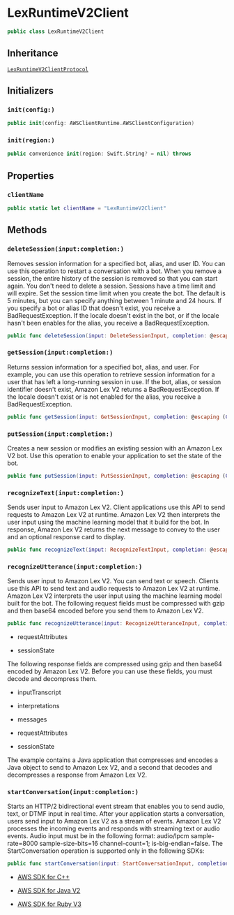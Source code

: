 # LexRuntimeV2Client

``` swift
public class LexRuntimeV2Client 
```

## Inheritance

[`LexRuntimeV2ClientProtocol`](/aws-sdk-swift/reference/0.x/AWSLexRuntimeV2/LexRuntimeV2ClientProtocol)

## Initializers

### `init(config:)`

``` swift
public init(config: AWSClientRuntime.AWSClientConfiguration) 
```

### `init(region:)`

``` swift
public convenience init(region: Swift.String? = nil) throws 
```

## Properties

### `clientName`

``` swift
public static let clientName = "LexRuntimeV2Client"
```

## Methods

### `deleteSession(input:completion:)`

Removes session information for a specified bot, alias, and user ID. You can use this operation to restart a conversation with a bot. When you remove a session, the entire history of the session is removed so that you can start again. You don't need to delete a session. Sessions have a time limit and will expire. Set the session time limit when you create the bot. The default is 5 minutes, but you can specify anything between 1 minute and 24 hours. If you specify a bot or alias ID that doesn't exist, you receive a BadRequestException. If the locale doesn't exist in the bot, or if the locale hasn't been enables for the alias, you receive a BadRequestException.

``` swift
public func deleteSession(input: DeleteSessionInput, completion: @escaping (ClientRuntime.SdkResult<DeleteSessionOutputResponse, DeleteSessionOutputError>) -> Void)
```

### `getSession(input:completion:)`

Returns session information for a specified bot, alias, and user. For example, you can use this operation to retrieve session information for a user that has left a long-running session in use. If the bot, alias, or session identifier doesn't exist, Amazon Lex V2 returns a BadRequestException. If the locale doesn't exist or is not enabled for the alias, you receive a BadRequestException.

``` swift
public func getSession(input: GetSessionInput, completion: @escaping (ClientRuntime.SdkResult<GetSessionOutputResponse, GetSessionOutputError>) -> Void)
```

### `putSession(input:completion:)`

Creates a new session or modifies an existing session with an Amazon Lex V2 bot. Use this operation to enable your application to set the state of the bot.

``` swift
public func putSession(input: PutSessionInput, completion: @escaping (ClientRuntime.SdkResult<PutSessionOutputResponse, PutSessionOutputError>) -> Void)
```

### `recognizeText(input:completion:)`

Sends user input to Amazon Lex V2. Client applications use this API to send requests to Amazon Lex V2 at runtime. Amazon Lex V2 then interprets the user input using the machine learning model that it build for the bot. In response, Amazon Lex V2 returns the next message to convey to the user and an optional response card to display.

``` swift
public func recognizeText(input: RecognizeTextInput, completion: @escaping (ClientRuntime.SdkResult<RecognizeTextOutputResponse, RecognizeTextOutputError>) -> Void)
```

### `recognizeUtterance(input:completion:)`

Sends user input to Amazon Lex V2. You can send text or speech. Clients use this API to send text and audio requests to Amazon Lex V2 at runtime. Amazon Lex V2 interprets the user input using the machine learning model built for the bot. The following request fields must be compressed with gzip and then base64 encoded before you send them to Amazon Lex V2.

``` swift
public func recognizeUtterance(input: RecognizeUtteranceInput, completion: @escaping (ClientRuntime.SdkResult<RecognizeUtteranceOutputResponse, RecognizeUtteranceOutputError>) -> Void)
```

  - requestAttributes

  - sessionState

The following response fields are compressed using gzip and then base64 encoded by Amazon Lex V2. Before you can use these fields, you must decode and decompress them.

  - inputTranscript

  - interpretations

  - messages

  - requestAttributes

  - sessionState

The example contains a Java application that compresses and encodes a Java object to send to Amazon Lex V2, and a second that decodes and decompresses a response from Amazon Lex V2.

### `startConversation(input:completion:)`

Starts an HTTP/2 bidirectional event stream that enables you to send audio, text, or DTMF input in real time. After your application starts a conversation, users send input to Amazon Lex V2 as a stream of events. Amazon Lex V2 processes the incoming events and responds with streaming text or audio events. Audio input must be in the following format: audio/lpcm sample-rate=8000 sample-size-bits=16 channel-count=1; is-big-endian=false. The StartConversation operation is supported only in the following SDKs:

``` swift
public func startConversation(input: StartConversationInput, completion: @escaping (ClientRuntime.SdkResult<StartConversationOutputResponse, StartConversationOutputError>) -> Void)
```

  - [AWS SDK for C++](https://docs.aws.amazon.com/goto/SdkForCpp/runtime.lex.v2-2020-08-07/StartConversation)

  - [AWS SDK for Java V2](https://docs.aws.amazon.com/goto/SdkForJavaV2/runtime.lex.v2-2020-08-07/StartConversation)

  - [AWS SDK for Ruby V3](https://docs.aws.amazon.com/goto/SdkForRubyV3/runtime.lex.v2-2020-08-07/StartConversation)
